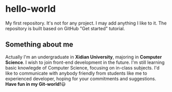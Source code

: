 # hello-world
My first repository. It's not for any project. I may add anything I like to it.
The repository is built based on GitHub "Get started" tutorial.
## Something about me
Actually I'm an undergraduate in **Xidian University**, majoring in **Computer Science**. I wish to join front-end development in the future. I'm still learning basic knowlegde of Computer Science, focusing on in-class subjects.
I'd like to communicate with anybody friendly from students like me to experienced developer, hoping for your commitments and suggestions.
**Have fun in my Git-world!**:smiley:
